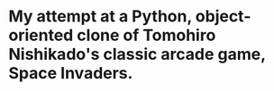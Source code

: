 # My attempt at a Python, object-oriented clone of Tomohiro Nishikado's classic arcade game, Space Invaders.

